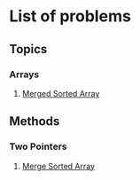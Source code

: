 # List of problems

## Topics

### Arrays

1. [Merged Sorted Array](./arrays/001_merged_sorted_array.py)

## Methods

### Two Pointers

1. [Merge Sorted Array](./arrays/001_merged_sorted_array.py)
